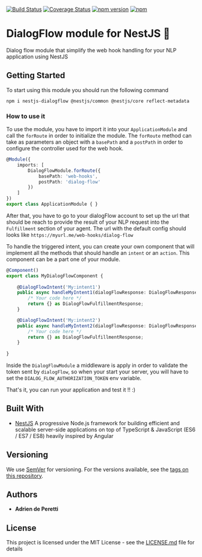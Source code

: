 [![Build Status](https://travis-ci.org/adrien2p/nestjs-dialogflow.svg?branch=master)](https://travis-ci.org/adrien2p/nestjs-dialogflow)
[![Coverage Status](https://coveralls.io/repos/github/adrien2p/nestjs-dialogflow/badge.svg?branch=master)](https://coveralls.io/github/adrien2p/nestjs-dialogflow?branch=master)
[![npm version](https://badge.fury.io/js/nestjs-dialogflow.svg)](https://badge.fury.io/js/nestjs-dialogflow)
[![npm](https://img.shields.io/npm/dm/nestjs-dialogflow.svg)](https://badge.fury.io/js/nestjs-dialogflow)

# DialogFlow module for NestJS :satellite:

Dialog flow module that simplify the web hook handling for your NLP application using NestJS

## Getting Started

To start using this module you should run the following command

`npm i nestjs-dialogflow @nestjs/common @nestjs/core reflect-metadata`

### How to use it

To use the module, you have to import it into your `ApplicationModule` and call the `forRoute` in order
to initialize the module. The `forRoute` method can take as parameters an object with a `basePath` and a `postPath`
in order to configure the controller used for the web hook.

```ts
@Module({
    imports: [
        DialogFlowModule.forRoute({
            basePath: 'web-hooks',
            postPath: 'dialog-flow'
        })
    ]
})
export class ApplicationModule { }
```

After that, you have to go to your dialogFlow account to set up the url that should be reach to provide the result of
your NLP request into the `Fulfillment` section of your agent. The url with the default config should looks like `https://myurl.me/web-hooks/dialog-flow`

To handle the triggered intent, you can create your own component that will implement all the methods that should handle
an `intent` or an `action`. This component can be a part one of your module.

```ts
@Component()
export class MyDialogFlowComponent {
    
    @DialogFlowIntent('My:intent1')
    public async handleMyIntent1(dialogFlowResponse: DialogFlowResponse): Promise<DialogFlowFulfillmentResponse> {
        /* Your code here */
        return {} as DialogFlowFulfillmentResponse;
    }

    @DialogFlowIntent('My:intent2')
    public async handleMyIntent2(dialogFlowResponse: DialogFlowResponse): Promise<DialogFlowFulfillmentResponse> {
        /* Your code here */
        return {} as DialogFlowFulfillmentResponse;
    }
    
}
```

Inside the `DialogFlowModule` a middleware is apply in order to validate the token sent by `dialogFlow`, so when your start
your server, you will have to set the `DIALOG_FLOW_AUTHORIZATION_TOKEN` env variable.

That's it, you can run your application and test it !! :)

## Built With

* [NestJS](https://github.com/nestjs/nest) A progressive Node.js framework for building efficient and scalable server-side applications on top of TypeScript & JavaScript (ES6 / ES7 / ES8) heavily inspired by Angular 


## Versioning

We use [SemVer](http://semver.org/) for versioning. For the versions available, see the [tags on this repository](https://github.com/adrien2p/nestjs-dialogflow/tags). 

## Authors

* **Adrien de Peretti** 

## License

This project is licensed under the MIT License - see the [LICENSE.md](LICENSE.md) file for details
